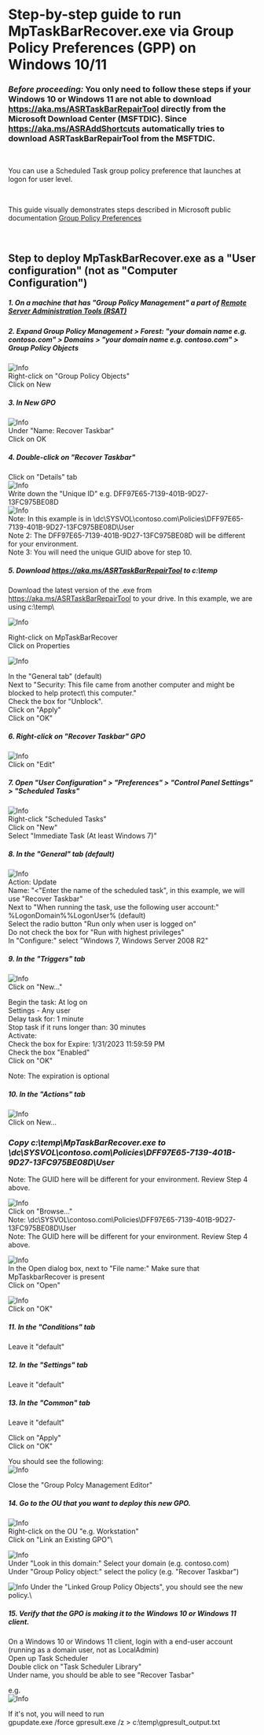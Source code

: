 # Step-by-step guide to run MpTaskBarRecover.exe via Group Policy Preferences (GPP) on Windows 10/11

### *Before proceeding:* You only need to follow these steps if your Windows 10 or Windows 11 are not able to download https://aka.ms/ASRTaskBarRepairTool directly from the Microsoft Download Center (MSFTDlC).  Since https://aka.ms/ASRAddShortcuts automatically tries to download ASRTaskBarRepairTool from the MSFTDlC.
<br />

You can use a Scheduled Task group policy preference that launches at logon for user level.

<br />

This guide visually demonstrates steps described in Microsoft public documentation [Group Policy Preferences](https://learn.microsoft.com/en-us/previous-versions/windows/it-pro/windows-server-2012-R2-and-2012/dn581922(v=ws.11))

<br />

## Step to deploy MpTaskBarRecover.exe as a "User configuration" (not as "Computer Configuration")
##### 1. On a machine that has "Group Policy Management" a part of [Remote Server Administration Tools (RSAT)](https://learn.microsoft.com/en-us/troubleshoot/windows-server/system-management-components/remote-server-administration-tools)


##### 2. Expand Group Policy Management > Forest: "your domain name e.g. contoso.com"  > Domains > "your domain name e.g. contoso.com" > Group Policy Objects

![Info](ImagesGPO/GPO18.png)\
Right-click on "Group Policy Objects"\
Click on New

##### 3. In New GPO
![Info](ImagesGPO/GPO19.png)\
Under "Name: Recover Taskbar"\
Click on OK

##### 4. Double-click on "Recover Taskbar"
Click on "Details" tab\
![Info](.ImagesGPO/GPO25.png)\
Write down the "Unique ID" e.g. DFF97E65-7139-401B-9D27-13FC975BE08D\
![Info](ImagesGPO/GPO26.png)\
Note:  In this example is in \\dc\SYSVOL\contoso.com\Policies\DFF97E65-7139-401B-9D27-13FC975BE08D\User\
Note 2: The DFF97E65-7139-401B-9D27-13FC975BE08D will be different for your environment.\
Note 3: You will need the unique GUID above for step 10.

##### 5. Download https://aka.ms/ASRTaskBarRepairTool to c:\temp
Download the latest version of the .exe from https://aka.ms/ASRTaskBarRepairTool to your drive.  In this example, we are using c:\temp\

![Info](ImagesGPO/GPO27.png)

Right-click on MpTaskBarRecover\
Click on Properties

![Info](ImagesGPO/GPO28.png)

 In the "General tab" (default)\
Next to "Security: This file came from another computer and might be blocked to help protect\ this computer."\
Check the box for "Unblock".\
Click on "Apply"\
Click on "OK"

##### 6. Right-click on "Recover Taskbar" GPO
![Info](ImagesGPO/GPO20.png)\
Click on "Edit"

##### 7. Open "User Configuration" > "Preferences" > "Control Panel Settings" > "Scheduled Tasks"
![Info](ImagesGPO/GPO21.png)\
Right-click "Scheduled Tasks"\
Click on "New"\
Select "Immediate Task (At least Windows 7)"

##### 8. In the "General" tab (default)

![Info](ImagesGPO/GPO22.png)\
Action: Update\
Name: "<"Enter the name of the scheduled task", in this example, we will use "Recover Taskbar"\
Next to "When running the task, use the following user account:" %LogonDomain%\%LogonUser% (default) \
Select the radio button "Run only when user is logged on" \
Do not check the box for "Run with highest privileges"\
In "Configure:" select "Windows 7, Windows Server 2008 R2"

##### 9. In the "Triggers" tab
![Info](ImagesGPO/GPO29.png)\
Click on "New..."

Begin the task: At log on\
Settings - Any user\
Delay task for: 1 minute\
Stop task if it runs longer than: 30 minutes\
Activate:\
Check the box for Expire: 1/31/2023 11:59:59 PM\
Check the box "Enabled"\
Click on "OK"

Note: The expiration is optional

##### 10. In the "Actions" tab

![Info](ImagesGPO/GPO30.png)\
Click on New...

### *Copy c:\temp\MpTaskBarRecover.exe to \\dc\SYSVOL\contoso.com\Policies\DFF97E65-7139-401B-9D27-13FC975BE08D\User*
Note: The GUID here will be different for your environment.  Review Step 4 above.
>

![Info](ImagesGPO/GPO31.png)\
Click on "Browse..."\
Note: \\dc\SYSVOL\contoso.com\Policies\DFF97E65-7139-401B-9D27-13FC975BE08D\User\
Note: The GUID here will be different for your environment.  Review Step 4 above.

![Info](ImagesGPO/GPO32.png)\
In the Open dialog box, next to "File name:" Make sure that MpTaskbarRecover is present\
Click on "Open"

![Info](ImagesGPO/GPO33.png)\
Click on "OK"

##### 11. In the "Conditions" tab
Leave it "default"

##### 12. In the "Settings" tab
Leave it "default"

##### 13. In the "Common" tab
Leave it "default"

Click on "Apply"\
Click on "OK"

You should see the following:\
![Info](ImagesGPO/GPO34.png)

Close the "Group Polcy Management Editor"

##### 14. Go to the OU that you want to deploy this new GPO.

![Info](ImagesGPO/GPO35.png)\
Right-click on the OU "e.g. Workstation"\
Click on "Link an Existing GPO"\


![Info](ImagesGPO/GPO37.png)\
Under "Look in this domain:" Select your domain (e.g. contoso.com)\
Under "Group Policy object:" select the policy (e.g. "Recover Taskbar")

![Info](ImagesGPO/GPO38.png)
Under the "Linked Group Policy Objects", you should see the new policy.\

##### 15. Verify that the GPO is making it to the Windows 10 or Windows 11 client.
On a Windows 10 or Windows 11 client, login with a end-user account (running as a domain user, not as LocalAdmin)\
Open up Task Scheduler\
Double click on "Task Scheduler Library"\
Under name, you should be able to see "Recover Tasbar"
>

e.g.\
![Info](ImagesGPO/GPO39.png)

If it's not, you will need to run\
gpupdate.exe /force
gpresult.exe /z > c:\temp\gpresult_output.txt
